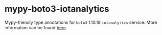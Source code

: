 # mypy-boto3-iotanalytics

Mypy-friendly type annotations for `boto3` 1.10.19 `iotanalytics` service.
More information can be found [here](https://github.com/vemel/mypy_boto3).